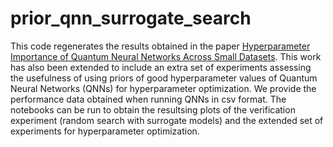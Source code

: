 # prior_qnn_surrogate_search

This code regenerates the results obtained in the paper [Hyperparameter Importance of Quantum Neural Networks Across Small Datasets](https://link.springer.com/chapter/10.1007/978-3-031-18840-4_3). This work has also been extended to include an extra set of experiments assessing the usefulness of using priors of good hyperparameter values of Quantum Neural Networks (QNNs) for hyperparameter optimization. We provide the performance data obtained when running QNNs in csv format. The notebooks can be run to obtain the resultsing plots of the verification experiment (random search with surrogate models) and the extended set of experiments for hyperparameter optimization.